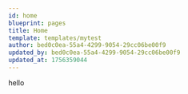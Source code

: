 ```yaml
---
id: home
blueprint: pages
title: Home
template: templates/mytest
author: bed0c0ea-55a4-4299-9054-29cc06be00f9
updated_by: bed0c0ea-55a4-4299-9054-29cc06be00f9
updated_at: 1756359044
---
```

hello